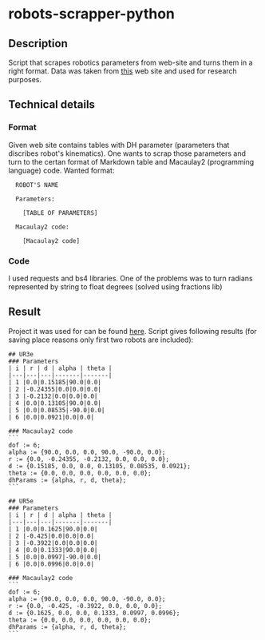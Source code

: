 # robots-scrapper-python

## Description
Script that scrapes robotics parameters from web-site and turns them in a right format.
Data was taken from [this](https://www.universal-robots.com/articles/ur/application-installation/dh-parameters-for-calculations-of-kinematics-and-dynamics/) web site and used for research purposes. 

## Technical details

### Format
Given web site contains tables with DH parameter (parameters that discribes robot's kinematics). 
One wants to scrap those parameters and turn to the certan format of Markdown table and Macaulay2 (programming language) code.
Wanted format:

```
  ROBOT'S NAME
  
  Parameters:
  
    [TABLE OF PARAMETERS]
    
  Macaulay2 code:
  
    [Macaulay2 code]
```

### Code
I used requests and bs4 libraries. 
One of the problems was to turn radians represented by string to float degrees (solved using fractions lib)

## Result
Project it was used for can be found [here](https://github.com/havriutkin/robotics-monodromy).
Script gives following results (for saving place reasons only first two robots are included):

  
    ## UR3e
    ### Parameters
    | i | r | d | alpha | theta |
    |---|---|---|-------|-------|
    | 1 |0.0|0.15185|90.0|0.0|
    | 2 |-0.24355|0.0|0.0|0.0|
    | 3 |-0.2132|0.0|0.0|0.0|
    | 4 |0.0|0.13105|90.0|0.0|
    | 5 |0.0|0.08535|-90.0|0.0|
    | 6 |0.0|0.0921|0.0|0.0|
    
    ### Macaulay2 code
    ```
    dof := 6;
    alpha := {90.0, 0.0, 0.0, 90.0, -90.0, 0.0};
    r := {0.0, -0.24355, -0.2132, 0.0, 0.0, 0.0};
    d := {0.15185, 0.0, 0.0, 0.13105, 0.08535, 0.0921};
    theta := {0.0, 0.0, 0.0, 0.0, 0.0, 0.0};
    dhParams := {alpha, r, d, theta};
    ```
    
    ## UR5e
    ### Parameters
    | i | r | d | alpha | theta |
    |---|---|---|-------|-------|
    | 1 |0.0|0.1625|90.0|0.0|
    | 2 |-0.425|0.0|0.0|0.0|
    | 3 |-0.3922|0.0|0.0|0.0|
    | 4 |0.0|0.1333|90.0|0.0|
    | 5 |0.0|0.0997|-90.0|0.0|
    | 6 |0.0|0.0996|0.0|0.0|
    
    ### Macaulay2 code
    ```
    dof := 6;
    alpha := {90.0, 0.0, 0.0, 90.0, -90.0, 0.0};
    r := {0.0, -0.425, -0.3922, 0.0, 0.0, 0.0};
    d := {0.1625, 0.0, 0.0, 0.1333, 0.0997, 0.0996};
    theta := {0.0, 0.0, 0.0, 0.0, 0.0, 0.0};
    dhParams := {alpha, r, d, theta};
    ```


